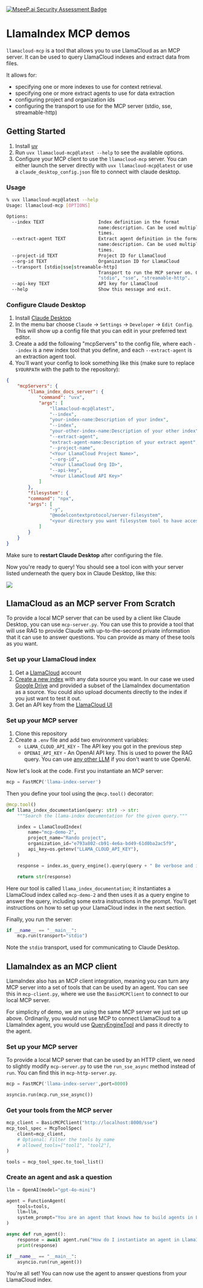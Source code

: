 [![MseeP.ai Security Assessment Badge](https://mseep.net/pr/run-llama-llamacloud-mcp-badge.png)](https://mseep.ai/app/run-llama-llamacloud-mcp)

# LlamaIndex MCP demos

`llamacloud-mcp` is a tool that allows you to use LlamaCloud as an MCP server. It can be used to query LlamaCloud indexes and extract data from files.

It allows for:
- specifying one or more indexes to use for context retrieval.
- specifying one or more extract agents to use for data extraction
- configuring project and organization ids
- configuring the transport to use for the MCP server (stdio, sse, streamable-http)

## Getting Started

1. Install [uv](https://docs.astral.sh/uv/getting-started/installation/)
2. Run `uvx llamacloud-mcp@latest --help` to see the available options.
3. Configure your MCP client to use the `llamacloud-mcp` server. You can either launch the server directly with `uvx llamacloud-mcp@latest` or use a `claude_desktop_config.json` file to connect with claude desktop.

### Usage

```bash
% uvx llamacloud-mcp@latest --help
Usage: llamacloud-mcp [OPTIONS]

Options:
  --index TEXT                    Index definition in the format
                                  name:description. Can be used multiple
                                  times.
  --extract-agent TEXT            Extract agent definition in the format
                                  name:description. Can be used multiple
                                  times.
  --project-id TEXT               Project ID for LlamaCloud
  --org-id TEXT                   Organization ID for LlamaCloud
  --transport [stdio|sse|streamable-http]
                                  Transport to run the MCP server on. One of
                                  "stdio", "sse", "streamable-http".
  --api-key TEXT                  API key for LlamaCloud
  --help                          Show this message and exit.
```

### Configure Claude Desktop

1. Install [Claude Desktop](https://claude.ai/download)
2. In the menu bar choose `Claude` -> `Settings` -> `Developer` -> `Edit Config`. This will show up a config file that you can edit in your preferred text editor.
3. Create a add the following "mcpServers" to the config file, where each `--index` is a new index tool that you define, and each `--extract-agent` is an extraction agent tool.
4. You'll want your config to look something like this (make sure to replace `$YOURPATH` with the path to the repository):

```json
{
    "mcpServers": {
        "llama_index_docs_server": {
            "command": "uvx",
            "args": [
                "llamacloud-mcp@latest",
                "--index",
                "your-index-name:Description of your index",
                "--index",
                "your-other-index-name:Description of your other index",
                "--extract-agent",
                "extract-agent-name:Description of your extract agent",
                "--project-name",
                "<Your LlamaCloud Project Name>",
                "--org-id",
                "<Your LlamaCloud Org ID>",
                "--api-key",
                "<Your LlamaCloud API Key>"
            ]
        },
        "filesystem": {
        "command": "npx",
        "args": [
                "-y",
                "@modelcontextprotocol/server-filesystem",
                "<your directory you want filesystem tool to have access to>"
            ]
        }
    }
}
```

Make sure to **restart Claude Desktop** after configuring the file.

Now you're ready to query! You should see a tool icon with your server listed underneath the query box in Claude Desktop, like this:

![](./claude.png)

## LlamaCloud as an MCP server From Scratch

To provide a local MCP server that can be used by a client like Claude Desktop, you can use `mcp-server.py`. You can use this to provide a tool that will use RAG to provide Claude with up-to-the-second private information that it can use to answer questions. You can provide as many of these tools as you want.

### Set up your LlamaCloud index

1. Get a [LlamaCloud](https://cloud.llamaindex.ai/) account
2. [Create a new index](https://docs.cloud.llamaindex.ai/llamacloud/guides/ui) with any data source you want. In our case we used [Google Drive](https://docs.cloud.llamaindex.ai/llamacloud/integrations/data_sources/google_drive) and provided a subset of the LlamaIndex documentation as a source. You could also upload documents directly to the index if you just want to test it out.
3. Get an API key from the [LlamaCloud UI](https://cloud.llamaindex.ai/)

### Set up your MCP server

1. Clone this repository
2. Create a `.env` file and add two environment variables:
    - `LLAMA_CLOUD_API_KEY` - The API key you got in the previous step
    - `OPENAI_API_KEY` - An OpenAI API key. This is used to power the RAG query. You can use [any other LLM](https://docs.llamaindex.ai/en/stable/understanding/using_llms/using_llms/) if you don't want to use OpenAI.

Now let's look at the code. First you instantiate an MCP server:

```python
mcp = FastMCP('llama-index-server')
```

Then you define your tool using the `@mcp.tool()` decorator:

```python
@mcp.tool()
def llama_index_documentation(query: str) -> str:
    """Search the llama-index documentation for the given query."""

    index = LlamaCloudIndex(
        name="mcp-demo-2",
        project_name="Rando project",
        organization_id="e793a802-cb91-4e6a-bd49-61d0ba2ac5f9",
        api_key=os.getenv("LLAMA_CLOUD_API_KEY"),
    )

    response = index.as_query_engine().query(query + " Be verbose and include code examples.")

    return str(response)
```

Here our tool is called `llama_index_documentation`; it instantiates a LlamaCloud index called `mcp-demo-2` and then uses it as a query engine to answer the query, including some extra instructions in the prompt. You'll get instructions on how to set up your LlamaCloud index in the next section.

Finally, you run the server:

```python
if __name__ == "__main__":
    mcp.run(transport="stdio")
```

Note the `stdio` transport, used for communicating to Claude Desktop.

## LlamaIndex as an MCP client

LlamaIndex also has an MCP client integration, meaning you can turn any MCP server into a set of tools that can be used by an agent. You can see this in `mcp-client.py`, where we use the `BasicMCPClient` to connect to our local MCP server.

For simplicity of demo, we are using the same MCP server we just set up above. Ordinarily, you would not use MCP to connect LlamaCloud to a LlamaIndex agent, you would use [QueryEngineTool](https://docs.llamaindex.ai/en/stable/examples/agent/openai_agent_with_query_engine/) and pass it directly to the agent.

### Set up your MCP server

To provide a local MCP server that can be used by an HTTP client, we need to slightly modify `mcp-server.py` to use the `run_sse_async` method instead of `run`. You can find this in `mcp-http-server.py`.

```python
mcp = FastMCP('llama-index-server',port=8000)

asyncio.run(mcp.run_sse_async())
```

### Get your tools from the MCP server

```python
mcp_client = BasicMCPClient("http://localhost:8000/sse")
mcp_tool_spec = McpToolSpec(
    client=mcp_client,
    # Optional: Filter the tools by name
    # allowed_tools=["tool1", "tool2"],
)

tools = mcp_tool_spec.to_tool_list()
```

### Create an agent and ask a question

```python
llm = OpenAI(model="gpt-4o-mini")

agent = FunctionAgent(
    tools=tools,
    llm=llm,
    system_prompt="You are an agent that knows how to build agents in LlamaIndex.",
)

async def run_agent():
    response = await agent.run("How do I instantiate an agent in LlamaIndex?")
    print(response)

if __name__ == "__main__":
    asyncio.run(run_agent())
```

You're all set! You can now use the agent to answer questions from your LlamaCloud index.
